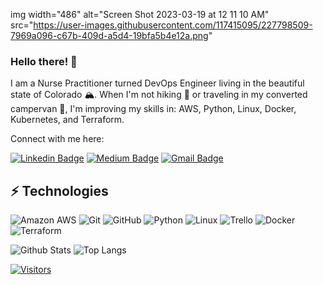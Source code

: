 img width="486" alt="Screen Shot 2023-03-19 at 12 11 10 AM" src="https://user-images.githubusercontent.com/117415095/227798509-7969a096-c67b-409d-a5d4-19bfa5b4e12a.png"

<!-- Keep "Hi there" or replace it with a greeting of your own! -->

### Hello there! 👋

I am a Nurse Practitioner turned DevOps Engineer living in the beautiful state of Colorado 🏔. 
When I'm not hiking 👟 or traveling in my converted campervan 🚐, I'm improving my skills in:
AWS, Python, Linux, Docker, Kubernetes, and Terraform. 

Connect with me here:

<!-- Replace the fields below with the information requested. Remember to remove the encapsulating <> characters. For spaces in names, use %20 (e.g. Broadus%20Palmer) -->

[![Linkedin Badge](https://img.shields.io/badge/-Brandi%20McCall-blue?style=flat-square&logo=Linkedin&logoColor=white&link=https://www.linkedin.com/in/brandi-mccall-1968ba21a/)](https://www.linkedin.com/in/brandi-mccall-1968ba21a/)
[![Medium Badge](https://img.shields.io/badge/-Brandi%20McCall-12100E?style=flat-square&logo=medium&logoColor=white&link=https://medium.com/@bm54cloud)](https://medium.com/@bm54cloud)
[![Gmail Badge](https://img.shields.io/badge/-bm54cloud@gmail.com-c14438?style=flat-square&logo=Gmail&logoColor=white&link=mailto:bm54cloud@gmail.com)](mailto:bm54cloud@gmail.com)

## ⚡ Technologies

<!-- Check out the Badges folder for more badges -->

![Amazon AWS](https://img.shields.io/badge/Amazon%20AWS-232F3E?style=flat-square&logo=amazon-aws)
![Git](https://img.shields.io/badge/-Git-black?style=flat-square&logo=git)
![GitHub](https://img.shields.io/badge/-GitHub-181717?style=flat-square&logo=github)
![Python](https://img.shields.io/badge/-Python-black?style=flat-square&logo=Python)
![Linux](https://img.shields.io/badge/Linux-FCC624?style=flat-square&logo=linux&logoColor=black)
![Trello](https://img.shields.io/badge/Trello-%23026AA7.svg?style=flat-square&logo=Trello&logoColor=white)
![Docker](https://img.shields.io/badge/docker-%230db7ed.svg?style=for-the-badge&logo=docker&logoColor=white)
![Terraform](https://img.shields.io/badge/terraform-%235835CC.svg?style=for-the-badge&logo=terraform&logoColor=white)

<!-- Replace the fields below with the information requested. Remember to remove the encapsulating <> characters. -->

![Github Stats](https://github-readme-stats.vercel.app/api?username=bm54cloud&count_private=true&show_icons=true&include_all_commits=true)
![Top Langs](https://github-readme-stats.vercel.app/api/top-langs/?username=bm54cloud&hide=TeX&layout=compact)


[![Visitors](https://api.visitorbadge.io/api/visitors?path=bm54cloud%2Fbm54cloud&label=VISITORS&countColor=%23263759)](https://visitorbadge.io/status?path=bm54cloud%2Fbm54cloud)
